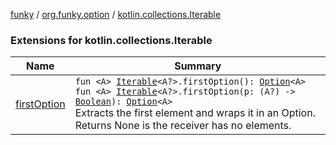 [funky](../../index.md) / [org.funky.option](../index.md) / [kotlin.collections.Iterable](.)

### Extensions for kotlin.collections.Iterable

| Name | Summary |
|---|---|
| [firstOption](first-option.md) | `fun <A> `[`Iterable`](https://kotlinlang.org/api/latest/jvm/stdlib/kotlin.collections/-iterable/index.html)`<A?>.firstOption(): `[`Option`](../-option/index.md)`<A>`<br>`fun <A> `[`Iterable`](https://kotlinlang.org/api/latest/jvm/stdlib/kotlin.collections/-iterable/index.html)`<A?>.firstOption(p: (A?) -> `[`Boolean`](https://kotlinlang.org/api/latest/jvm/stdlib/kotlin/-boolean/index.html)`): `[`Option`](../-option/index.md)`<A>`<br>Extracts the first element and wraps it in an Option. Returns None is the receiver has no elements. |
